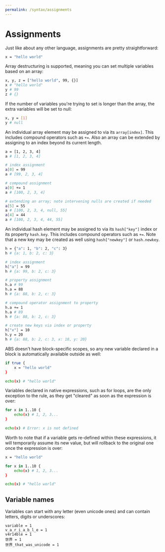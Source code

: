 ```yaml
---
permalink: /syntax/assignments
---
```


# Assignments

Just like about any other language, assignments are pretty straightforward:

```bash
x = "hello world"
```

Array destructuring is supported, meaning you can set multiple variables based on an array:

```bash
x, y, z = ["hello world", 99, {}]
x # "hello world"
y # 99
z # {}
```

If the number of variables you're trying to set is longer than the array, the extra variables will be set to null:

```bash
x, y = [1]
y # null
```

An individual array element may be assigned to via its `array[index]`. This includes compound operators such as `+=`. Also an array can be extended by assigning to an index beyond its current length.

```bash
a = [1, 2, 3, 4]
a # [1, 2, 3, 4]

# index assignment
a[0] = 99
a # [99, 2, 3, 4]

# compound assignment
a[0] += 1
a # [100, 2, 3, 4]

# extending an array; note intervening nulls are created if needed
a[5] = 55
a # [100, 2, 3, 4, null, 55]
a[4] = 44
a # [100, 2, 3, 4, 44, 55]
```

An individual hash element may be assigned to via its `hash["key"]` index or its property `hash.key`. This includes compound operators such as `+=`. Note that a new key may be created as well using `hash["newkey"]` or `hash.newkey`.

```bash
h = {"a": 1, "b": 2, "c": 3}
h # {a: 1, b: 2, c: 3}

# index assignment
h["a"] = 99
h # {a: 99, b: 2, c: 3}

# property assignment
h.a # 99
h.a = 88
h # {a: 88, b: 2, c: 3}

# compound operator assignment to property
h.a += 1
h.a # 89
h # {a: 88, b: 2, c: 3}

# create new keys via index or property
h["x"] = 10
h.y = 20
h # {a: 88, b: 2, c: 3, x: 10, y: 20}
```

ABS doesn't have block-specific scopes, so any new variable
declared in a block is automatically available outside as well:

```bash
if true {
    x = "hello world"
}

echo(x) # "hello world"
```

Variables declared in native expressions, such as for loops, are the only exception to the rule,
as they get "cleared" as soon as the expression is over:

```bash
for x in 1..10 {
    echo(x) # 1, 2, 3...
}

echo(x) # Error: x is not defined
```

Worth to note that if a variable gets re-defined within these expressions,
it will temporarily assume its new value, but will rollback to the original
one once the expression is over:

```bash
x = "hello world"

for x in 1..10 {
    echo(x) # 1, 2, 3...
}

echo(x) # "hello world"
```

## Variable names

Variables can start with any letter (even unicode ones) and can
contain letters, digits or underscores:

```
variable = 1
v_a_r_i_a_b_l_e = 1
v4r14ble = 1
世界 = 1
世界_that_was_unicode = 1
```
